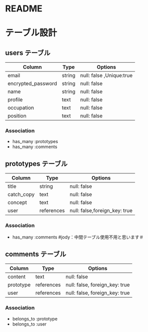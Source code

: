 # README

# テーブル設計

## users テーブル

| Column             | Type   | Options     |
| ------------------ | ------ | ----------- |
| email              | string | null: false ,Unique:true|
| encrypted_password | string | null: false |
| name               | string | null: false |
| profile            | text   | null: false |
| occupation         | text   | null: false |
| position           | text   | null: false |


### Association

- has_many :prototypes
- has_many :comments


## prototypes テーブル

| Column     | Type      | Options                       |
| ------     | ------    | ----------------------------- |
| title      | string    | null: false                   |
| catch_copy | text      | null: false                   |
| concept    | text      | null: false                   |
| user       | references| null: false,foreign_key: true |


### Association

- has_many :comments
#jody：中間テーブル使用不用と思います＃


## comments テーブル

| Column      | Type       | Options                        |
| -------     | ---------- | ------------------------------ |
| content     | text       | null: false                    |
| prototype   | references | null: false, foreign_key: true |
| user        | references | null: false, foreign_key: true |


### Association

- belongs_to :prototype
- belongs_to :user
